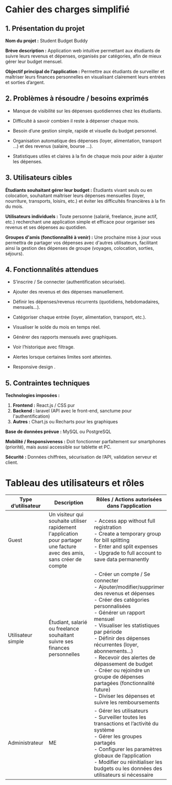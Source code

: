 # Cahier des charges simplifié
## 1. Présentation du projet
**Nom du projet :** Student Budget Buddy

**Brève description :**
Application web intuitive permettant aux étudiants de suivre leurs revenus et dépenses, organisés par catégories, afin de mieux gérer leur budget mensuel.

**Objectif principal de l’application :**
Permettre aux étudiants de surveiller et maîtriser leurs finances personnelles en visualisant clairement leurs entrées et sorties d’argent.

## 2. Problèmes à résoudre / besoins exprimés
- Manque de visibilité sur les dépenses quotidiennes chez les étudiants.

- Difficulté à savoir combien il reste à dépenser chaque mois.

- Besoin d’une gestion simple, rapide et visuelle du budget personnel.

- Organisation automatique des dépenses (loyer, alimentation, transport …) et des revenus (salaire, bourse …).

- Statistiques utiles et claires à la fin de chaque mois pour aider à ajuster les dépenses.

## 3. Utilisateurs cibles
**Étudiants souhaitant gérer leur budget :**
Étudiants vivant seuls ou en colocation, souhaitant maîtriser leurs dépenses mensuelles (loyer, nourriture, transports, loisirs, etc.) et éviter les difficultés financières à la fin du mois.

**Utilisateurs individuels :**
Toute personne (salarié, freelance, jeune actif, etc.) recherchant une application simple et efficace pour organiser ses revenus et ses dépenses au quotidien.

**Groupes d'amis (fonctionnalité à venir) :**
Une prochaine mise à jour vous permettra de partager vos dépenses avec d'autres utilisateurs, facilitant ainsi la gestion des dépenses de groupe (voyages, colocation, sorties, séjours).

## 4. Fonctionnalités attendues
- S’inscrire / Se connecter (authentification sécurisée).

- Ajouter des revenus et des dépenses manuellement.

- Définir les dépenses/revenus récurrents (quotidiens, hebdomadaires, mensuels...).

- Catégoriser chaque entrée (loyer, alimentation, transport, etc.).

- Visualiser le solde du mois en temps réel.

- Générer des rapports mensuels avec graphiques.

- Voir l’historique avec filtrage.

- Alertes lorsque certaines limites sont atteintes.

- Responsive design .

## 5. Contraintes techniques
**Technologies imposées :**

1. **Frontend :** React.js / CSS pur
1. **Backend :** laravel (API avec le front-end, sanctume pour l'authentification)
1. **Autres :** Chart.js ou Recharts pour les graphiques


**Base de données prévue :** MySQL ou PostgreSQL



**Mobilité / Responsiveness :** Doit fonctionner parfaitement sur smartphones (priorité), mais aussi accessible sur tablette et PC.

**Sécurité :** Données chiffrées, sécurisation de l’API, validation serveur et client.

# Tableau des utilisateurs et rôles

|Type d’utilisateur|Description|Rôles / Actions autorisées dans l’application|
|------------------|-----------|---------------------------------------------|
|Guest|Un visiteur qui souhaite utiliser rapidement l'application pour partager une facture avec des amis, sans créer de compte|- Access app without full registration <br>- Create a temporary group for bill splitting <br> - Enter and split expenses <br>- Upgrade to full account to save data permanently |
|Utilisateur simple|Étudiant, salarié ou freelance souhaitant suivre ses finances personnelles|- Créer un compte / Se connecter <br>- Ajouter/modifier/supprimer des revenus et dépenses <br>- Créer des catégories personnalisées <br>- Générer un rapport mensuel <br>- Visualiser les statistiques par période <br>- Définir des dépenses récurrentes (loyer, abonnements...) <br>- Recevoir des alertes de dépassement de budget <br> - Créer ou rejoindre un groupe de dépenses partagées (fonctionnalité future) <br> - Diviser les dépenses et suivre les remboursements |
|Administrateur|ME|- Gérer les utilisateurs <br> - Surveiller toutes les transactions et l’activité du système <br> - Gérer les groupes partagés <br> - Configurer les paramètres globaux de l’application <br> - Modifier ou réinitialiser les budgets ou les données des utilisateurs si nécessaire|
